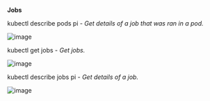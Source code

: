 **Jobs**

kubectl describe pods pi - _Get details of a job that was ran in a pod._

![image](https://user-images.githubusercontent.com/19956502/132320505-c76c64fc-aeb0-4048-856d-e00eca80e0aa.png)

kubectl get jobs - _Get jobs._

![image](https://user-images.githubusercontent.com/19956502/132321753-b4118db9-327f-4901-98a6-1955735ad60a.png)

kubectl describe jobs pi - _Get details of a job._

![image](https://user-images.githubusercontent.com/19956502/132322047-fad5f522-7e55-44e4-926f-f765b91965b2.png)




